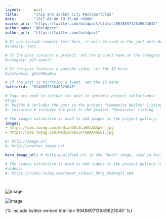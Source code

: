 ```yaml
---
layout:      post
title:       "Chip and socket city #BoldportClub"
date:        "2017-08-08 10:35:40 +0000"
source_url:  "https://twitter.com/boldport/status/894869713649623045"
author_name: "@boldport"
author_url:  "https://twitter.com/boldport"

# If you include summary text here, it will be used in the post meta description instead of an excerpt from the post body
#summary: text

# If the post concerns a project, set the project name as the category:
#category: p15-spoolt

# If the post features a youtube video, set the ID here:
#youtubeid: gXsVeNLuWLw

# If the post is mirroring a tweet, set the ID here:
twitterid:  "894869713649623045"

# Tags are used to include the post in specific project collections:
#tags:
#- builds # includes the post in the project "Community Builds" listing
#- resources # includes the post in the project "Resources" listing

# The images collection is used to add images to the project gallery:
images:
- https://pbs.twimg.com/media/DGs3LaHXsAAXpG-.jpg
- https://pbs.twimg.com/media/DGs3OrkWAAAOwSz.jpg

#- http://image.url
#- http://another_image.url

hero_image_url: # fully-qualified url to the "hero" image, used in twitter cards for example

# The videos collection is used to add videos to the project gallery (currently only mp4):
#videos:
#- https://video.twimg.com/tweet_video/C_8OYj_V0AAtg5I.mp4

---
```


![image](https://pbs.twimg.com/media/DGs3LaHXsAAXpG-.jpg)

![image](https://pbs.twimg.com/media/DGs3OrkWAAAOwSz.jpg)

{% include twitter-embed.html id='894869713649623045' %}


